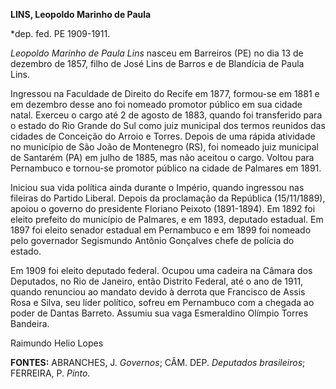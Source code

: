 **LINS, Leopoldo Marinho de Paula**

\*dep. fed. PE 1909-1911.

*Leopoldo Marinho de Paula Lins* nasceu em Barreiros (PE) no dia 13 de
dezembro de 1857, filho de José Lins de Barros e de Blandícia de Paula
Lins.

Ingressou na Faculdade de Direito do Recife em 1877, formou-se em 1881 e
em dezembro desse ano foi nomeado promotor público em sua cidade natal.
Exerceu o cargo até 2 de agosto de 1883, quando foi transferido para o
estado do Rio Grande do Sul como juiz municipal dos termos reunidos das
cidades de Conceição do Arroio e Torres. Depois de uma rápida atividade
no município de São João de Montenegro (RS), foi nomeado juiz municipal
de Santarém (PA) em julho de 1885, mas não aceitou o cargo. Voltou para
Pernambuco e tornou-se promotor público na cidade de Palmares em 1891.

Iniciou sua vida política ainda durante o Império, quando ingressou nas
fileiras do Partido Liberal. Depois da proclamação da República
(15/11/1889), apoiou o governo do presidente Floriano Peixoto
(1891-1894). Em 1892 foi eleito prefeito do município de Palmares, e em
1893, deputado estadual. Em 1897 foi eleito senador estadual em
Pernambuco e em 1899 foi nomeado pelo governador Segismundo Antônio
Gonçalves chefe de polícia do estado.

Em 1909 foi eleito deputado federal. Ocupou uma cadeira na Câmara dos
Deputados, no Rio de Janeiro, então Distrito Federal, até o ano de 1911,
quando renunciou ao mandato devido à derrota que Francisco de Assis Rosa
e Silva, seu líder político, sofreu em Pernambuco com a chegada ao poder
de Dantas Barreto. Assumiu sua vaga Esmeraldino Olímpio Torres Bandeira.

Raimundo Helio Lopes

**FONTES:** ABRANCHES, J. *Governos*; CÂM. DEP. *Deputados brasileiros*;
FERREIRA, P. *Pinto.*
